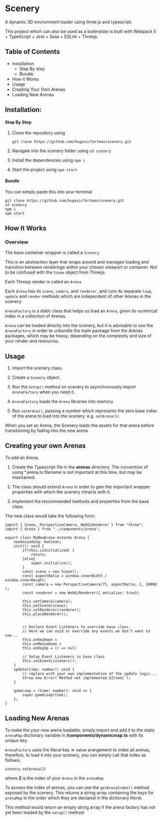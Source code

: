 # Scenery

A dynamic 3D environment loader using three.js and typescript.

This project which can also be used as a boilerplate is built with Webpack 5 + TypeScript + Jest + Sass + ESLint + Threejs.

## Table of Contents
 - Installation
     - Step By step
     - Bundle
 - How it Works
 - Usage
 - Creating Your Own Arenas
 - Loading New Arenas


## Installation:

#### Step By Step
 1. Clone the repository using

        git clone https://github.com/hugovicfortman/scenery.git

 2. Navigate into the scenery folder using `cd scenery`

 3. Install the dependencies using `npm i`

 4. Start the project using `npm start`

#### Bundle
You can simply paste this into your terminal

    git clone https://github.com/hugovicfortman/scenery.git
    cd scenery
    npm i
    npm start

## How It Works

### Overview

The base container wrapper is called a `Scenery`. 

This is an abstraction layer that wraps around and manages loading and transition between renderings within your chosen viewport or container. Not to be confused with the `Scene` object from Threejs.

Each Threejs render is called an `Arena`.

Each `Arena` has its `scene`, `camera`, and `renderer`, and runs its separate `loop`, `update` and `render` methods which are independent of other Arenas in the scenery.

`ArenaFactory` is a static class that helps us load an `Arena`, given its numerical index in a collection of Arenas.

`Arena` can be loaded directly into the scenery, but it is advisable to use the `ArenaFactory` in order to unbundle the main package from the Arenas packages, which may be heavy, depending on the complexity and size of your render and resources.

## Usage

 1. Import the scenery class.

 2. Create a `Scenery` object.

 3. Run the `Setup()` method on scenery to asynchronously import `ArenaFactory` when you need it.

 4. `ArenaFactory` loads the `Arena` libraries into memory

 5. Run `setArena()`, passing a number which represents the zero base index of the arena to load into the scenery. e.g. `setArena(1)`

When you set an Arena,  the Scenery loads the assets for that arena before transitioning by fading into the new arena.


## Creating your own Arenas

To add an Arena, 

1. Create the Typescript file in the **arenas** directory. The convention of using *.arena.ts filename is not important at this time, but may be maintained.

2. The class should extend `Arena` in order to gain the important wrapper properties with which the scenery intracts with it.

3. Implement the recommended methods and properties from the base class.


The new class would take the following form;


    import { Scene, PerspectiveCamera, WebGLRenderer } from "three";
    import { Arena } from "../components/arena";

    export class MyNewArena extends Arena {
        needsLoading: boolean;
        init(): void {
            if(this.isInitialized) {
                return;
            }else{
                super.initialize();
            }
            const scene = new Scene();
            const aspectRatio = window.innerWidth /     window.innerHeight;
            const camera = new PerspectiveCamera(75, aspectRatio, 1, 10000 );
            const renderer = new WebGLRenderer({ antialias: true})

            this.setCamera(camera);
            this.setScene(scene);
            this.setRenderer(renderer);
            this.placeRenderer();


            // Declare Event Listeners to override base class
            // Here we can void or override any events we don't want to see...
            this.onKeyDown = 
            this.onMouseDown = 
            this.onKeyUp = () => null

            // Setup Event Listeners in base class
            this.setEventListeners();
        }
        update(time: number): void {
            // replace with your own implementation of the update logic...
            throw new Error(`Method not implemented.${time}`);
        }

        gameLoop = (time: number): void => {
            super.gameLoop(time);
        };
    }



## Loading New Arenas

To make the your new arena loadable, simply import and add it to the static `arenaMap` dictionary variable in **/components/dynamicmap.ts** with its unique key.

`ArenaFactory` uses the literal key => value arangement to index all arenas, therefore, to load it into your scenery, you can simply call that index as follows;

    scenery.setArena(2)

where **2** is the index of your `Arena` in the `arenaMap`.

To access the index of arenas, you can use the `getArenaIndex()` method exposed by the scenery. This returns a string array containing the keys for `arenaMap` in the order which they are declared in the dictionary literal.

This method would return an empty string array if the arena factory has not yet been loaded by the `setup()` method.